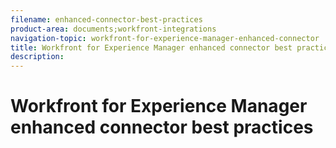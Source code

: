 ```yaml
---
filename: enhanced-connector-best-practices
product-area: documents;workfront-integrations
navigation-topic: workfront-for-experience-manager-enhanced-connector
title: Workfront for Experience Manager enhanced connector best practices
description: 
---
```


# Workfront for Experience Manager enhanced connector best practices

&nbsp;

&nbsp;

